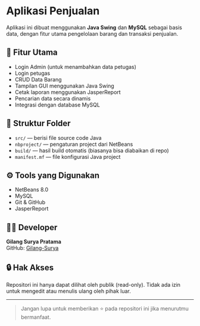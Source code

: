 # Aplikasi Penjualan

Aplikasi ini dibuat menggunakan **Java Swing** dan **MySQL** sebagai basis data, dengan fitur utama pengelolaan barang dan transaksi penjualan.

## 📌 Fitur Utama
- Login Admin (untuk menambahkan data petugas)
- Login petugas
- CRUD Data Barang
- Tampilan GUI menggunakan Java Swing
- Cetak laporan menggunakan JasperReport
- Pencarian data secara dinamis
- Integrasi dengan database MySQL

## 📂 Struktur Folder
- `src/` — berisi file source code Java
- `nbproject/` — pengaturan project dari NetBeans
- `build/` — hasil build otomatis (biasanya bisa diabaikan di repo)
- `manifest.mf` — file konfigurasi Java project

## ⚙️ Tools yang Digunakan
- NetBeans 8.0
- MySQL
- Git & GitHub
- JasperReport

## 🧑‍💻 Developer
**Gilang Surya Pratama**  
GitHub: [Gilang-Surya](https://github.com/Gilang-Surya)

## 🔒 Hak Akses
Repositori ini hanya dapat dilihat oleh publik (read-only). Tidak ada izin untuk mengedit atau menulis ulang oleh pihak luar.

---

> Jangan lupa untuk memberikan ⭐ pada repositori ini jika menurutmu bermanfaat.

